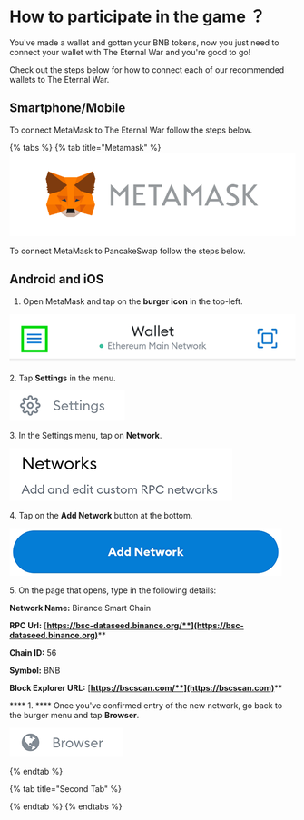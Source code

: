 # How to participate in the game ？

You've made a wallet and gotten your BNB tokens, now you just need to connect your wallet with The Eternal War and you're good to go!

Check out the steps below for how to connect each of our recommended wallets to The Eternal War.

## Smartphone/Mobile

To connect MetaMask to The Eternal War follow the steps below.

{% tabs %}
{% tab title="Metamask" %}
![](<../../.gitbook/assets/图片 (2) (1).png>)

To connect MetaMask to PancakeSwap follow the steps below.

## Android and iOS

1. Open MetaMask and tap on the **burger icon** in the top-left.

![](<../../.gitbook/assets/图片 (3).png>)

&#x20; 2\. Tap **Settings** in the menu.

![](../../.gitbook/assets/图片.png)

&#x20; 3\.  In the Settings menu, tap on **Network**.

![](<../../.gitbook/assets/图片 (2).png>)

&#x20; 4\.  Tap on the **Add Network** button at the bottom.

![](<../../.gitbook/assets/图片 (6).png>)&#x20;

&#x20; 5\.  On the page that opens, type in the following details:

&#x20;  **Network Name:** Binance Smart Chain

&#x20; **RPC Url:** [**https://bsc-dataseed.binance.org/**](https://bsc-dataseed.binance.org)****

&#x20; **Chain ID:** 56

&#x20; **Symbol:** BNB

&#x20; **Block Explorer URL:** [**https://bscscan.com/**](https://bscscan.com)****

&#x20; ****  1. ****  Once you've confirmed entry of the new network, go back to the burger menu and tap **Browser**.

&#x20; ![](<../../.gitbook/assets/图片 (5).png>)

&#x20;&#x20;
{% endtab %}

{% tab title="Second Tab" %}

{% endtab %}
{% endtabs %}

